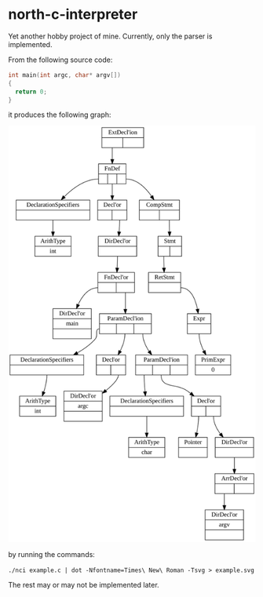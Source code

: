 # north-c-interpreter

Yet another hobby project of mine. Currently, only the parser is implemented.

From the following source code:

```C
int main(int argc, char* argv[])
{
  return 0;
}
```

it produces the following graph:

![Syntax tree](example.svg)

by running the commands:

`./nci example.c | dot -Nfontname=Times\ New\ Roman -Tsvg > example.svg`

The rest may or may not be implemented later.
